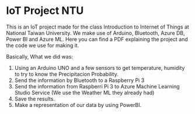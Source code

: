 # IoT Project NTU

This is an IoT project made for the class Introduction to Internet of Things at National Taiwan University.
We make use of Arduino, Bluetooth, Azure DB, Power BI and Azure ML.
Here you can find a PDF explaining the project and the code we use for making it.

Basically, What we did was:
1. Using an Arduino UNO and a few sensors to get temperature, humidity to try to know the Precipitacion Probability.
2. Send the information by Bluetooth to a Raspberry Pi 3
3. Send the information from Raspberri Pi 3 to Azure Machine Learning Studio Service (We use the Weather ML they already had)
4. Save the results.
5. Make a representation of our data by using PowerBI.
